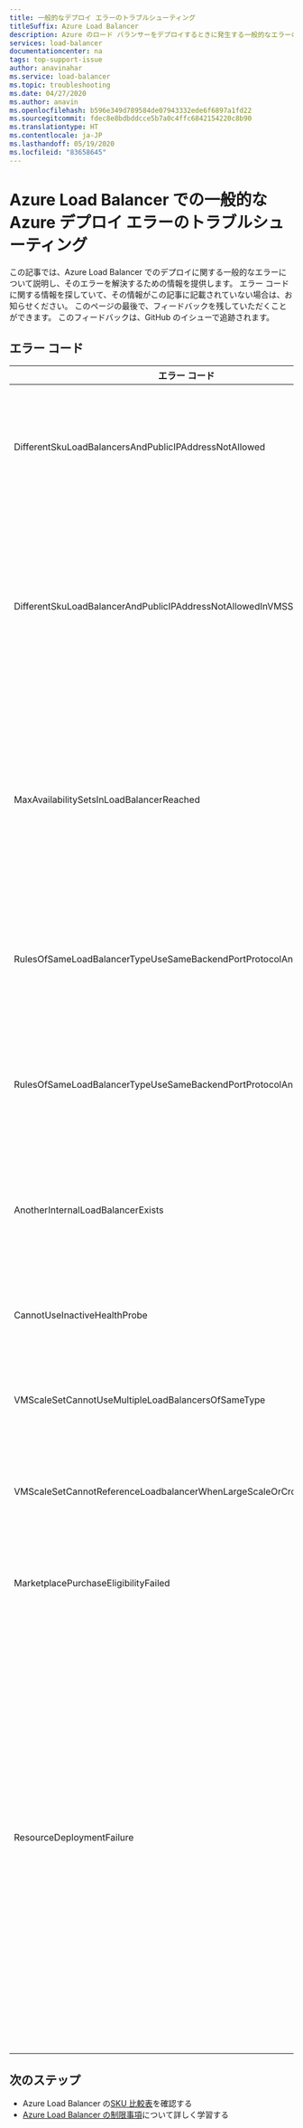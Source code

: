 ```yaml
---
title: 一般的なデプロイ エラーのトラブルシューティング
titleSuffix: Azure Load Balancer
description: Azure のロード バランサーをデプロイするときに発生する一般的なエラーの解決方法について説明します
services: load-balancer
documentationcenter: na
tags: top-support-issue
author: anavinahar
ms.service: load-balancer
ms.topic: troubleshooting
ms.date: 04/27/2020
ms.author: anavin
ms.openlocfilehash: b596e349d789584de07943332ede6f6897a1fd22
ms.sourcegitcommit: fdec8e8bdbddcce5b7a0c4ffc6842154220c8b90
ms.translationtype: HT
ms.contentlocale: ja-JP
ms.lasthandoff: 05/19/2020
ms.locfileid: "83658645"
---
```

# <a name="troubleshoot-common-azure-deployment-errors-with-azure-load-balancer"></a>Azure Load Balancer での一般的な Azure デプロイ エラーのトラブルシューティング

この記事では、Azure Load Balancer でのデプロイに関する一般的なエラーについて説明し、そのエラーを解決するための情報を提供します。 エラー コードに関する情報を探していて、その情報がこの記事に記載されていない場合は、お知らせください。 このページの最後で、フィードバックを残していただくことができます。 このフィードバックは、GitHub のイシューで追跡されます。

## <a name="error-codes"></a>エラー コード

| エラー コード | 詳細と軽減策 |
| ------- | ---------- |
|DifferentSkuLoadBalancersAndPublicIPAddressNotAllowed| パブリック IP の SKU と Load Balancer の両方の SKU は一致している必要があります。 Azure Load Balancer とパブリック IP の SKU を確実に一致させてください。 運用環境のワークロードには Standard SKU をお勧めします。 [SKU における差異](./skus.md)の詳細を確認してください。  |
|DifferentSkuLoadBalancerAndPublicIPAddressNotAllowedInVMSS | SKU が指定されていない場合、または Standard パブリック IP を使用せずにデプロイされている場合、仮想マシン スケール セットは既定で Basic Load Balancer になります。 Standard パブリック IP を使用して個々のインスタンスに仮想マシン スケール セットを再デプロイし、Standard Load Balancer が確実に選択されるようにするか、Azure portal から仮想マシン スケール セットをデプロイするときに Standard LB を選択します。 |
|MaxAvailabilitySetsInLoadBalancerReached | ロード バランサーのバックエンド プールには、最大 150 個の可用性セットを含めることができます。 バックエンド プール内の VM に対して明示的に定義された可用性セットがない場合は、各 VM が専用の可用性セットに配置されます。 したがって、150 台のスタンドアロン VM をデプロイすると、150 個の可用性セットを持つことになり、制限に達します。 回避策として、可用性セットをデプロイし、それに VM を追加することができます。 |
|RulesOfSameLoadBalancerTypeUseSameBackendPortProtocolAndIPConfig| 同じ仮想マシン スケール セットによって参照されている同じバックエンド ポートとプロトコルを使用して、特定のロード バランサーの種類 (内部、パブリック) に対して複数のルールを設定することはできません。 ルールを更新して、この重複するルールの作成を変更します。 |
|RulesOfSameLoadBalancerTypeUseSameBackendPortProtocolAndVmssIPConfig| 同じ仮想マシン スケール セットによって参照されている同じバックエンド ポートとプロトコルを使用して、特定のロード バランサーの種類 (内部、パブリック) に対して複数のルールを設定することはできません。 ルールのパラメーターを更新して、この重複するルールの作成を変更します。 |
|AnotherInternalLoadBalancerExists| 種類が内部のロード バランサーのバックエンドにある同じ VM またはネットワーク インターフェイスのセットを参照できるのは、その種類の 1 つのロード バランサーだけです。 同じ種類のロード バランサーを 1 つだけ作成するように、デプロイを更新します。 |
|CannotUseInactiveHealthProbe| 仮想マシン スケール セットの正常性に関して構成されたルールで使用されていないプローブは、使用できません。 設定されているプローブがアクティブに使用されていることを確認します。 |
|VMScaleSetCannotUseMultipleLoadBalancersOfSameType| 同じ種類 (内部、パブリック) のロード バランサーを複数使用することはできません。 最大で 1 つの内部ロード バランサーと 1 つのパブリック ロード バランサーを使用できます。 |
|VMScaleSetCannotReferenceLoadbalancerWhenLargeScaleOrCrossAZ | Basic Load Balancer は、複数配置グループの仮想マシン スケール セットまたは複数の可用性ゾーンにまたがる仮想マシン スケール セットではサポートされていません。 代わりに Standard Load Balancer を使用します。 |
|MarketplacePurchaseEligibilityFailed | サブスクリプションが EA サブスクリプションであるため、購入を有効にするには、適切な管理者アカウントに切り替えます。 詳細については、[こちら](https://docs.microsoft.com/azure/marketplace/marketplace-faq-publisher-guide#what-could-block-a-customer-from-completing-a-purchase)を参照してください。 |
|ResourceDeploymentFailure| ロード バランサーがエラー状態になっている場合は、次の手順に従ってエラー状態から復帰します。<ol><li>https://resources.azure.com に移動し、Azure portal の資格情報でサインインします。</li><li>**[Read/Write]\(読み取り/書き込み\)** を選択します。</li><li>左側で、 **[Subscriptions]\(サブスクリプション\)** を展開し、更新する Load Balancer を含むサブスクリプションを展開します。</li><li>**[ResourceGroups]** を展開し、更新する Load Balancer を含むリソース グループを展開します。</li><li>**[Microsoft. Network]**  >  **[LoadBalancers]** を選択し、更新する Load Balancer である **[LoadBalancer_1]** を選択します。</li><li>**[LoadBalancer_1]** の表示ページで、 **[GET]\(取得\)**  >  **[Edit]\(編集\)** を選択 します。</li><li>**ProvisioningState** の値を **Failed** から **Succeeded** に更新します。</li><li>**[PUT]** を選択します。</li></ol>|
|  |  |

## <a name="next-steps"></a>次のステップ

* Azure Load Balancer の[SKU 比較表](./skus.md)を確認する
* [Azure Load Balancer の制限事項](https://docs.microsoft.com/azure/azure-resource-manager/management/azure-subscription-service-limits#load-balancer)について詳しく学習する
